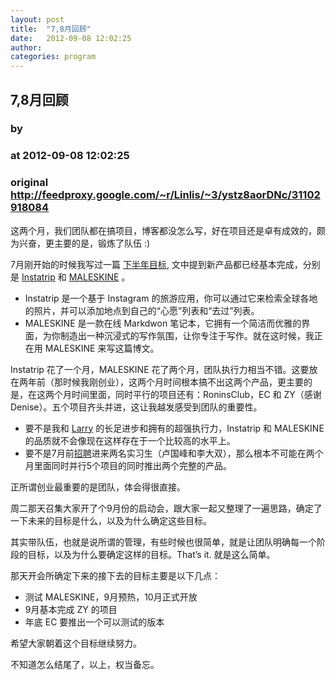 ```yaml
---
layout: post
title:  "7,8月回顾"
date:   2012-09-08 12:02:25
author: 
categories: program
---
```


## 7,8月回顾
### by 
### at 2012-09-08 12:02:25
### original <http://feedproxy.google.com/~r/Linlis/~3/ystz8aorDNc/31102918084>

<p>这两个月，我们团队都在搞项目，博客都没怎么写，好在项目还是卓有成效的，颇为兴奋，更主要的是，锻炼了队伍 :)</p>

<p>7月刚开始的时候我写过一篇 <a href="http://linlis.me/post/26461185266">下半年目标</a>, 文中提到新产品都已经基本完成，分别是 <a href="http://instatripapp.com">Instatrip</a> 和 <a href="http://maleskine.com">MALESKINE</a> 。</p>

<ul><li>Instatrip 是一个基于 Instagram 的旅游应用，你可以通过它来检索全球各地的照片，并可以添加地点到自己的“心愿”列表和“去过”列表。</li>
<li>MALESKINE 是一款在线 Markdwon 笔记本，它拥有一个简洁而优雅的界面，为你制造出一种沉浸式的写作氛围，让你专注于写作。就在这时候，我正在用 MALESKINE 来写这篇博文。</li>
</ul><p>Instatrip 花了一个月，MALESKINE 花了两个月，团队执行力相当不错。这要放在两年前（那时候我刚创业），这两个月时间根本搞不出这两个产品，更主要的是，在这两个月时间里面，同时平行的项目还有：RoninsClub，EC 和 ZY（感谢Denise）。五个项目齐头并进，这让我越发感受到团队的重要性。</p>

<ul><li>要不是我和 <a href="http://larryzhao.com/">Larry</a> 的长足进步和拥有的超强执行力，Instatrip 和 MALESKINE 的品质就不会像现在这样存在于一个比较高的水平上。</li>
<li>要不是7月前<a href="http://linlis.me/post/25973588924">招聘</a>进来两名实习生（卢国峰和李大双），那么根本不可能在两个月里面同时并行5个项目的同时推出两个完整的产品。</li>
</ul><p>正所谓创业最重要的是团队，体会得很直接。</p>

<p>周二那天召集大家开了个9月份的启动会，跟大家一起又整理了一遍思路，确定了一下未来的目标是什么，以及为什么确定这些目标。</p>

<p>其实带队伍，也就是说所谓的管理，有些时候也很简单，就是让团队明确每一个阶段的目标，以及为什么要确定这样的目标。That’s it. 就是这么简单。</p>

<p>那天开会所确定下来的接下去的目标主要是以下几点：</p>

<ul><li>测试 MALESKINE，9月预热，10月正式开放</li>
<li>9月基本完成 ZY 的项目</li>
<li>年底 EC 要推出一个可以测试的版本</li>
</ul><p>希望大家朝着这个目标继续努力。</p>

<p>不知道怎么结尾了，以上，权当备忘。</p><img src="http://feeds.feedburner.com/~r/Linlis/~4/ystz8aorDNc" height="1" width="1">